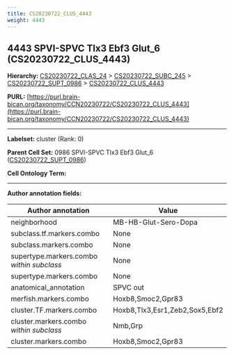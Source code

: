 ```yaml
---
title: CS20230722_CLUS_4443
weight: 4443
---
```

## 4443 SPVI-SPVC Tlx3 Ebf3 Glut_6 (CS20230722_CLUS_4443)
<b>Hierarchy: </b>
[CS20230722_CLAS_24](../CS20230722_CLAS_24) >
[CS20230722_SUBC_245](../CS20230722_SUBC_245) >
[CS20230722_SUPT_0986](../CS20230722_SUPT_0986) >
[CS20230722_CLUS_4443](../CS20230722_CLUS_4443)

**PURL:** [https://purl.brain-bican.org/taxonomy/CCN20230722/CS20230722_CLUS_4443](https://purl.brain-bican.org/taxonomy/CCN20230722/CS20230722_CLUS_4443)

---


**Labelset:** cluster (Rank: 0)

**Parent Cell Set:** 0986 SPVI-SPVC Tlx3 Ebf3 Glut_6 ([CS20230722_SUPT_0986](../CS20230722_SUPT_0986))



**Cell Ontology Term:** 

[MARKER GENES.]: #


---

[TRANSFERRED ANNOTATIONS.]: #


[AUTHOR ANNOTATION FIELDS.]: #


**Author annotation fields:**

| Author annotation | Value |
|-------------------|-------|
|neighborhood|MB-HB-Glut-Sero-Dopa|
|subclass.tf.markers.combo|None|
|subclass.markers.combo|None|
|supertype.markers.combo _within subclass_|None|
|supertype.markers.combo|None|
|anatomical_annotation|SPVC out|
|merfish.markers.combo|Hoxb8,Smoc2,Gpr83|
|cluster.TF.markers.combo|Hoxb8,Tlx3,Esr1,Zeb2,Sox5,Ebf2|
|cluster.markers.combo _within subclass_|Nmb,Grp|
|cluster.markers.combo|Hoxb8,Smoc2,Gpr83|
